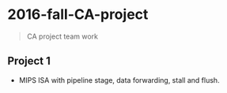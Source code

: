 # 2016-fall-CA-project
> CA project team work

## Project 1
- MIPS ISA with pipeline stage, data forwarding, stall and flush.
